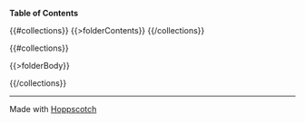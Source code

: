 **Table of Contents**

{{#collections}}
{{>folderContents}}
{{/collections}}

{{#collections}}

{{>folderBody}}

{{/collections}}

---

Made with [Hoppscotch](https://github.com/hoppscotch/hoppscotch)
